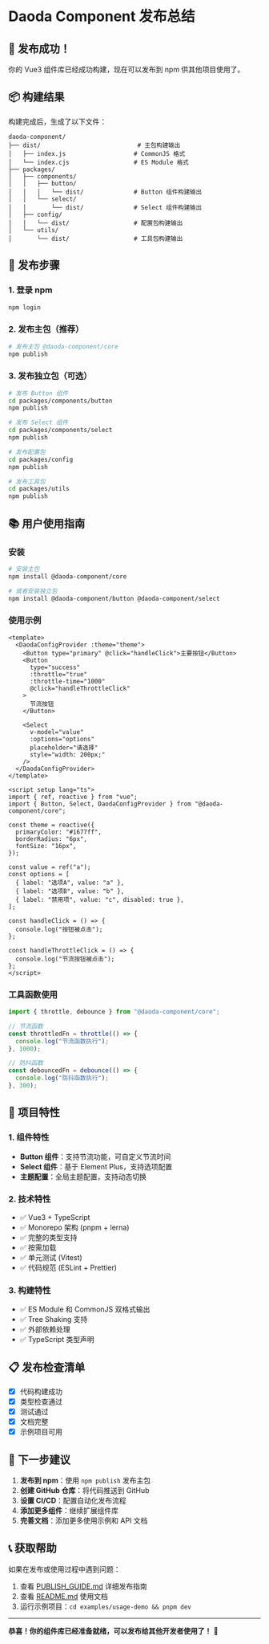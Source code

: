 # Daoda Component 发布总结

## 🎉 发布成功！

你的 Vue3 组件库已经成功构建，现在可以发布到 npm 供其他项目使用了。

## 📦 构建结果

构建完成后，生成了以下文件：

```
daoda-component/
├── dist/                           # 主包构建输出
│   ├── index.js                   # CommonJS 格式
│   └── index.cjs                  # ES Module 格式
├── packages/
│   ├── components/
│   │   ├── button/
│   │   │   └── dist/              # Button 组件构建输出
│   │   └── select/
│   │       └── dist/              # Select 组件构建输出
│   ├── config/
│   │   └── dist/                  # 配置包构建输出
│   └── utils/
│       └── dist/                  # 工具包构建输出
```

## 🚀 发布步骤

### 1. 登录 npm

```bash
npm login
```

### 2. 发布主包（推荐）

```bash
# 发布主包 @daoda-component/core
npm publish
```

### 3. 发布独立包（可选）

```bash
# 发布 Button 组件
cd packages/components/button
npm publish

# 发布 Select 组件
cd packages/components/select
npm publish

# 发布配置包
cd packages/config
npm publish

# 发布工具包
cd packages/utils
npm publish
```

## 📚 用户使用指南

### 安装

```bash
# 安装主包
npm install @daoda-component/core

# 或者安装独立包
npm install @daoda-component/button @daoda-component/select
```

### 使用示例

```vue
<template>
  <DaodaConfigProvider :theme="theme">
    <Button type="primary" @click="handleClick">主要按钮</Button>
    <Button
      type="success"
      :throttle="true"
      :throttle-time="1000"
      @click="handleThrottleClick"
    >
      节流按钮
    </Button>

    <Select
      v-model="value"
      :options="options"
      placeholder="请选择"
      style="width: 200px;"
    />
  </DaodaConfigProvider>
</template>

<script setup lang="ts">
import { ref, reactive } from "vue";
import { Button, Select, DaodaConfigProvider } from "@daoda-component/core";

const theme = reactive({
  primaryColor: "#1677ff",
  borderRadius: "6px",
  fontSize: "16px",
});

const value = ref("a");
const options = [
  { label: "选项A", value: "a" },
  { label: "选项B", value: "b" },
  { label: "禁用项", value: "c", disabled: true },
];

const handleClick = () => {
  console.log("按钮被点击");
};

const handleThrottleClick = () => {
  console.log("节流按钮被点击");
};
</script>
```

### 工具函数使用

```typescript
import { throttle, debounce } from "@daoda-component/core";

// 节流函数
const throttledFn = throttle(() => {
  console.log("节流函数执行");
}, 1000);

// 防抖函数
const debouncedFn = debounce(() => {
  console.log("防抖函数执行");
}, 300);
```

## 🔧 项目特性

### 1. 组件特性

- **Button 组件**：支持节流功能，可自定义节流时间
- **Select 组件**：基于 Element Plus，支持选项配置
- **主题配置**：全局主题配置，支持动态切换

### 2. 技术特性

- ✅ Vue3 + TypeScript
- ✅ Monorepo 架构 (pnpm + lerna)
- ✅ 完整的类型支持
- ✅ 按需加载
- ✅ 单元测试 (Vitest)
- ✅ 代码规范 (ESLint + Prettier)

### 3. 构建特性

- ✅ ES Module 和 CommonJS 双格式输出
- ✅ Tree Shaking 支持
- ✅ 外部依赖处理
- ✅ TypeScript 类型声明

## 📋 发布检查清单

- [x] 代码构建成功
- [x] 类型检查通过
- [x] 测试通过
- [x] 文档完整
- [x] 示例项目可用

## 🌟 下一步建议

1. **发布到 npm**：使用 `npm publish` 发布主包
2. **创建 GitHub 仓库**：将代码推送到 GitHub
3. **设置 CI/CD**：配置自动化发布流程
4. **添加更多组件**：继续扩展组件库
5. **完善文档**：添加更多使用示例和 API 文档

## 📞 获取帮助

如果在发布或使用过程中遇到问题：

1. 查看 [PUBLISH_GUIDE.md](./PUBLISH_GUIDE.md) 详细发布指南
2. 查看 [README.md](./README.md) 使用文档
3. 运行示例项目：`cd examples/usage-demo && pnpm dev`

---

**恭喜！你的组件库已经准备就绪，可以发布给其他开发者使用了！** 🎉
